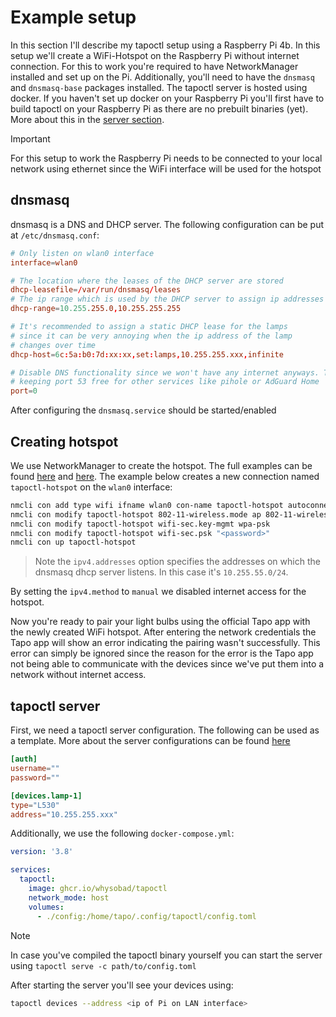 # Example setup

In this section I'll describe my tapoctl setup using a Raspberry Pi 4b. In this setup we'll create a WiFi-Hotspot on the Raspberry Pi
without internet connection. For this to work you're required to have NetworkManager installed and set up on the Pi. Additionally, you'll need
to have the `dnsmasq` and `dnsmasq-base` packages installed. The tapoctl server is hosted using docker. If you haven't set up docker on your Raspberry Pi
you'll first have to build tapoctl on your Raspberry Pi as there are no prebuilt binaries (yet). More about this in the [server section](#tapoctl-server).

>[!IMPORTANT]
> For this setup to work the Raspberry Pi needs to be connected to your local network using ethernet since 
> the WiFi interface will be used for the hotspot

## dnsmasq

dnsmasq is a DNS and DHCP server. The following configuration can be put at `/etc/dnsmasq.conf`:

```conf
# Only listen on wlan0 interface
interface=wlan0

# The location where the leases of the DHCP server are stored
dhcp-leasefile=/var/run/dnsmasq/leases
# The ip range which is used by the DHCP server to assign ip addresses
dhcp-range=10.255.255.0,10.255.255.255

# It's recommended to assign a static DHCP lease for the lamps 
# since it can be very annoying when the ip address of the lamp
# changes over time
dhcp-host=6c:5a:b0:7d:xx:xx,set:lamps,10.255.255.xxx,infinite

# Disable DNS functionality since we won't have any internet anyways. This is only for 
# keeping port 53 free for other services like pihole or AdGuard Home
port=0
```

After configuring the `dnsmasq.service` should be started/enabled

## Creating hotspot

We use NetworkManager to create the hotspot. The full examples can be found [here](https://gist.github.com/narate/d3f001c97e1c981a59f94cd76f041140) and [here](https://raspberrypi.stackexchange.com/questions/149425/networkmanager-wifi-access-point-disable-internet-connection-sharing).
The example below creates a new connection named `tapoctl-hotspot` on the `wlan0` interface:

```bash
nmcli con add type wifi ifname wlan0 con-name tapoctl-hotspot autoconnect yes ssid tapoctl
nmcli con modify tapoctl-hotspot 802-11-wireless.mode ap 802-11-wireless.band bg ipv4.method manual ipv4.addresses 10.255.255.0/24
nmcli con modify tapoctl-hotspot wifi-sec.key-mgmt wpa-psk
nmcli con modify tapoctl-hotspot wifi-sec.psk "<password>"
nmcli con up tapoctl-hotspot
```

> Note the `ipv4.addresses` option specifies the addresses on which the dnsmasq dhcp server listens. In this case it's `10.255.55.0/24`.

By setting the `ipv4.method` to `manual` we disabled internet access for the hotspot. 

Now you're ready to pair your light bulbs using the official Tapo app with the newly created WiFi hotspot. After entering the network credentials the Tapo app will show 
an error indicating the pairing wasn't successfully. This error can simply be ignored since the reason for the error is the Tapo app not being able to communicate with the devices
since we've put them into a network without internet access.

## tapoctl server

First, we need a tapoctl server configuration. The following can be used as a template. More about the server configurations can be found [here](../README.md#configuration-1)

```toml
[auth]
username=""
password=""

[devices.lamp-1]
type="L530"
address="10.255.255.xxx"
```

Additionally, we use the following `docker-compose.yml`:

```yaml
version: '3.8'

services:
  tapoctl:
    image: ghcr.io/whysobad/tapoctl
    network_mode: host
    volumes:
      - ./config:/home/tapo/.config/tapoctl/config.toml
```

>[!NOTE]
> In case you've compiled the tapoctl binary yourself you can start the server using `tapoctl serve -c path/to/config.toml`

After starting the server you'll see your devices using:
```bash
tapoctl devices --address <ip of Pi on LAN interface>
```